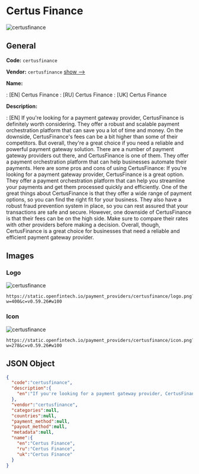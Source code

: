 
# Certus Finance 
![certusfinance](https://static.openfintech.io/payment_providers/certusfinance/logo.png?w=400&c=v0.59.26#w100)  

## General 
 
**Code:** `certusfinance` 
 
**Vendor:** `certusfinance` [show -->](/vendors/certusfinance/) 
 
**Name:** 
 
:	[EN] Certus Finance 
:	[RU] Certus Finance 
:	[UK] Certus Finance 
 
**Description:** 
 
: [EN] If you're looking for a payment gateway provider, CertusFinance is definitely worth considering. They offer a robust and scalable payment orchestration platform that can save you a lot of time and money. On the downside, CertusFinance's fees can be a bit higher than some of their competitors. But overall, they're a great choice if you need a reliable and powerful payment gateway solution. There are a number of payment gateway providers out there, and CertusFinance is one of them. They offer a payment orchestration platform that can help businesses automate their payments. Here are some pros and cons of using CertusFinance: If you're looking for a payment gateway provider, CertusFinance is a great option. They offer a payment orchestration platform that can help you streamline your payments and get them processed quickly and efficiently. One of the great things about CertusFinance is that they offer a wide range of payment options, so you can find the right fit for your business. They also have a robust fraud prevention system in place, so you can rest assured that your transactions are safe and secure. However, one downside of CertusFinance is that their fees can be on the high side. Make sure to compare their rates with other providers before making a decision. Overall, though, CertusFinance is a great choice for businesses that need a reliable and efficient payment gateway provider. 
 

## Images 

### Logo 
 
![certusfinance](https://static.openfintech.io/payment_providers/certusfinance/logo.png?w=400&c=v0.59.26#w100)  

```
https://static.openfintech.io/payment_providers/certusfinance/logo.png?w=400&c=v0.59.26#w100
```  

### Icon 
 
![certusfinance](https://static.openfintech.io/payment_providers/certusfinance/icon.png?w=278&c=v0.59.26#w100)  

```
https://static.openfintech.io/payment_providers/certusfinance/icon.png?w=278&c=v0.59.26#w100
```  

## JSON Object 

```json
{
  "code":"certusfinance",
  "description":{
    "en":"If you're looking for a payment gateway provider, CertusFinance is definitely worth considering. They offer a robust and scalable payment orchestration platform that can save you a lot of time and money. On the downside, CertusFinance's fees can be a bit higher than some of their competitors. But overall, they're a great choice if you need a reliable and powerful payment gateway solution. There are a number of payment gateway providers out there, and CertusFinance is one of them. They offer a payment orchestration platform that can help businesses automate their payments. Here are some pros and cons of using CertusFinance: If you're looking for a payment gateway provider, CertusFinance is a great option. They offer a payment orchestration platform that can help you streamline your payments and get them processed quickly and efficiently. One of the great things about CertusFinance is that they offer a wide range of payment options, so you can find the right fit for your business. They also have a robust fraud prevention system in place, so you can rest assured that your transactions are safe and secure. However, one downside of CertusFinance is that their fees can be on the high side. Make sure to compare their rates with other providers before making a decision. Overall, though, CertusFinance is a great choice for businesses that need a reliable and efficient payment gateway provider."
  },
  "vendor":"certusfinance",
  "categories":null,
  "countries":null,
  "payment_method":null,
  "payout_method":null,
  "metadata":null,
  "name":{
    "en":"Certus Finance",
    "ru":"Certus Finance",
    "uk":"Certus Finance"
  }
}
```  
